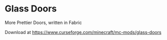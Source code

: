 # Glass Doors
More Prettier Doors, written in Fabric

Download at https://www.curseforge.com/minecraft/mc-mods/glass-doors
